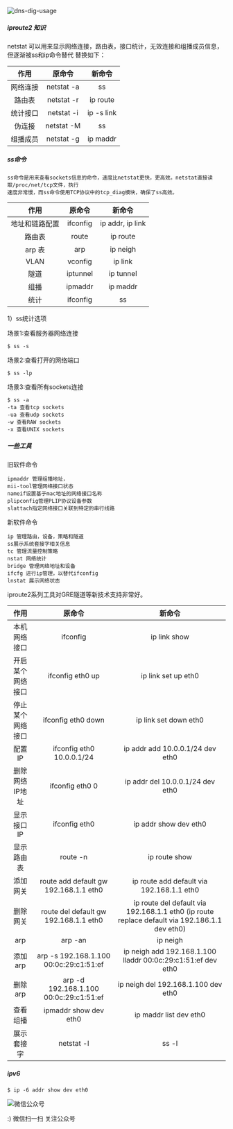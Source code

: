 <!--
author: os4uinfo
head: https://os4u.info/blog/img/sun.png
date: 2017-05-24
title: iproute2相关知识
tags: Network
images: https://os4u.info/blog/img/sun.png
category: Network
status: publish
summary: 了解iproute2相关知识系列---iproute2应用
-->

![dns-dig-usage](https://www.os4u.info/blog/linux/images/dns-dig-usage.jpg)

##### iproute2 知识

netstat 可以用来显示网络连接，路由表，接口统计，无效连接和组播成员信息，但逐渐被ss和ip命令替代
替换如下：

|     作用    | 原命令            |   新命令      |
|:-----------: |:---------------:| :-------------:|
| 网络连接     |  netstat -a      |  ss         |
| 路由表       |  netstat -r      |    ip route |
| 统计接口     |  netstat -i      |  ip -s link |
| 伪连接       | netstat -M       | ss          |
| 组播成员      | netstat -g       | ip maddr    |

##### ss命令
```
ss命令是用来查看sockets信息的命令，速度比netstat更快，更高效。netstat直接读取/proc/net/tcp文件，执行
速度非常慢，而ss命令使用TCP协议中的tcp_diag模块，确保了ss高效。
```

|     作用    | 原命令            |   新命令      |
|:-----------: |:---------------:| :-------------:|
| 地址和链路配置     |  ifconfig     |  ip addr, ip link         |
| 路由表            |  route        |  ip route        |
| arp 表           |  arp          |  ip neigh        |
| VLAN             | vconfig       |  ip link         |
| 隧道              |  iptunnel     |  ip tunnel        |
| 组播              |  ipmaddr      |  ip maddr         |
| 统计              |  ifconfig     |  ss               |

1）ss统计选项

场景1:查看服务器网络连接

```
$ ss -s
```
场景2:查看打开的网络端口

```
$ ss -lp
```
场景3:查看所有sockets连接

```
$ ss -a
-ta 查看tcp sockets
-ua 查看udp sockets
-w 查看RAW sockets
-x 查看UNIX sockets
```

##### 一些工具

旧软件命令

```
ipmaddr 管理组播地址，
mii-tool管理网络接口状态 
nameif设置基于mac地址的网络接口名称 
plipconfig管理PLIP协议设备参数
slattach指定网络接口关联到特定的串行线路
```
新软件命令

```
ip 管理路由，设备，策略和隧道
ss展示系统套接字相关信息
tc 管理流量控制策略
nstat 网络统计
bridge 管理网络地址和设备
ifcfg 进行ip管理，以替代ifconfig
lnstat 展示网络状态
```

iproute2系列工具对GRE隧道等新技术支持非常好。

|     作用         | 原命令                                 |   新命令      |
|:--------------: |:-------------------------------------:| :------------------------:|
| 本机网络接口     |  ifconfig                              |  ip link show                      |
| 开启某个网络接口  |  ifconfig eth0 up                      |  ip link set up eth0               |
| 停止某个网络接口  |  ifconfig eth0 down                    |  ip link set down eth0             |
| 配置IP          |  ifconfig eth0 10.0.0.1/24             |  ip addr add 10.0.0.1/24 dev eth0  |
| 删除网络IP地址    |  ifconfig eth0 0                      |   ip addr del 10.0.0.1/24 dev eth0  |
| 显示接口IP       |  ifconfig eth0                         |  ip addr show dev eth0             |
| 显示路由表       |  route -n                              |   ip route show                          |
| 添加网关         |  route add default gw 192.168.1.1 eth0 |   ip route add default via 192.168.1.1 eth0 |
| 删除网关         |  route del default gw 192.168.1.1 eth0 |   ip route del default via 192.168.1.1 eth0 (ip route replace default via 192.186.1.1 dev eth0)|
| arp        |  arp -an |   ip neigh |
| 添加arp        |  arp -s 192.168.1.100 00:0c:29:c1:51:ef |   ip neigh add 192.168.1.100 lladdr 00:0c:29:c1:51:ef dev eth0|
| 删除arp      |  arp -d 192.168.1.100 00:0c:29:c1:51:ef |   ip neigh del 192.168.1.100  dev eth0|
| 查看组播        |  ipmaddr show dev eth0 |   ip maddr list dev eth0|
| 展示套接字        |  netstat -l |  ss -l |


##### ipv6

```
$ ip -6 addr show dev eth0
```


![微信公众号](https://www.os4u.info/wx.jpg) 

:) 微信扫一扫 关注公众号 